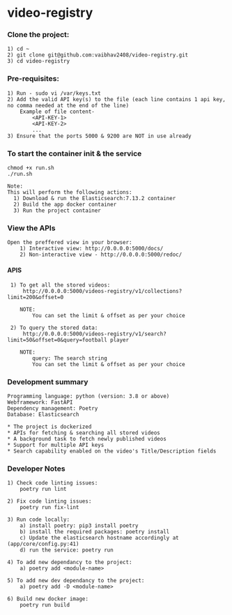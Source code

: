 # video-registry

### Clone the project:

	1) cd ~
	2) git clone git@github.com:vaibhav2408/video-registry.git
	3) cd video-registry

### Pre-requisites:

	1) Run - sudo vi /var/keys.txt
	2) Add the valid API key(s) to the file (each line contains 1 api key, no comma needed at the end of the line)
        Example of file content-
            <API-KEY-1>
            <API-KEY-2>
            ...
	3) Ensure that the ports 5000 & 9200 are NOT in use already

### To start the container init & the service
    
    chmod +x run.sh
    ./run.sh
    
    Note:
    This will perform the following actions:
      1) Download & run the Elasticsearch:7.13.2 container
      2) Build the app docker container
      3) Run the project container

### View the APIs

    Open the preffered view in your browser:
        1) Interactive view: http://0.0.0.0:5000/docs/
        2) Non-interactive view - http://0.0.0.0:5000/redoc/

#### APIS

     1) To get all the stored videos:
         http://0.0.0.0:5000/videos-registry/v1/collections?limit=200&offset=0
         
        NOTE:
            You can set the limit & offset as per your choice
    
     2) To query the stored data:
         http://0.0.0.0:5000/videos-registry/v1/search?limit=50&offset=0&query=football player
         
        NOTE:
            query: The search string
            You can set the limit & offset as per your choice


### Development summary
    Programming language: python (version: 3.8 or above) 
    Webframework: FastAPI
    Dependency management: Poetry
    Database: Elasticsearch

    * The project is dockerized
    * APIs for fetching & searching all stored videos
    * A background task to fetch newly published videos 
    * Support for multiple API keys
    * Search capability enabled on the video's Title/Description fields

### Developer Notes

    1) Check code linting issues:
        poetry run lint
    
    2) Fix code linting issues:
        poetry run fix-lint
    
    3) Run code locally: 
        a) install poetry: pip3 install poetry
        b) install the required packages: poetry install
        c) Update the elasticsearch hostname accordingly at (app/core/config.py:41)
        d) run the service: poetry run
    
    4) To add new dependancy to the project:
        a) poetry add <module-name>

    5) To add new dev dependancy to the project:
        a) poetry add -D <module-name>

    6) Build new docker image:
        poetry run build
